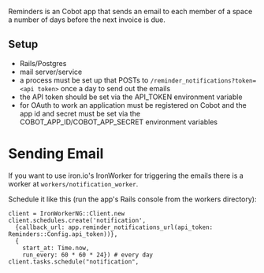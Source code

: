 Reminders is an Cobot app that sends an email to each member of a space a number of days before the next invoice is due.

## Setup

* Rails/Postgres
* mail server/service
* a process must be set up that POSTs to `/reminder_notifications?token=<api token>` once a day to send out the emails
* the API token should be set via the API_TOKEN environment variable
* for OAuth to work an application must be registered on Cobot and the app id and secret must be set via the COBOT_APP_ID/COBOT_APP_SECRET environment variables


# Sending Email

If you want to use iron.io's IronWorker for triggering the emails there is a worker at `workers/notification_worker`.

Schedule it like this (run the app's Rails console from the workers directory):

    client = IronWorkerNG::Client.new
    client.schedules.create('notification',
      {callback_url: app.reminder_notifications_url(api_token: Reminders::Config.api_token))},
      {
        start_at: Time.now,
        run_every: 60 * 60 * 24}) # every day
    client.tasks.schedule("notification",
